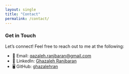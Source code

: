 ```yaml
---
layout: single
title: "Contact"
permalink: /contact/
---
```


### Get in Touch

Let’s connect! Feel free to reach out to me at the following:

- 📧 Email: [qazaleh.ranjbaran@gmail.com](mailto:your-email@example.com)
- 🔗 LinkedIn: [Ghazaleh Ranjbaran](https://www.linkedin.com/in/ghazaleh-ranjbaran-6865481ba/)
- 🖥️ GitHub: [ghazalehran](https://github.com/ghazalehran)

